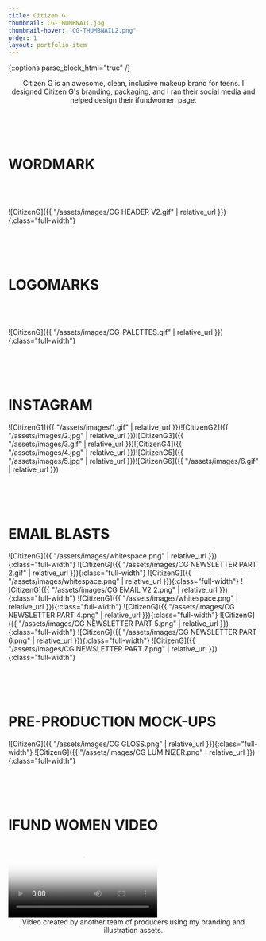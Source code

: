 ```yaml
---
title: Citizen G
thumbnail: CG-THUMBNAIL.jpg
thumbnail-hover: "CG-THUMBNAIL2.png"
order: 1
layout: portfolio-item
---
```

{::options parse_block_html="true" /}

<div style="text-align: center;">
<div style="text-align: center; max-width: 500px; margin: 0 auto;">
Citizen G is an awesome, clean, inclusive makeup brand for teens. I designed Citizen G's branding, packaging, and I ran their social media and helped design their ifundwomen page.
</div>
</div>

<br><br><br>
<h1>WORDMARK</h1><br><br><br>
![CitizenG]({{ "/assets/images/CG HEADER V2.gif" | relative_url }}){:class="full-width"}

<br><br><br>
<h1>LOGOMARKS</h1><br><br><br>
![CitizenG]({{ "/assets/images/CG-PALETTES.gif" | relative_url }}){:class="full-width"}



<br><br><br>
<h1>INSTAGRAM</h1>
<div class="Citizen-G-container">
![CitizenG1]({{ "/assets/images/1.gif" | relative_url }})![CitizenG2]({{ "/assets/images/2.jpg" | relative_url }})![CitizenG3]({{ "/assets/images/3.gif" | relative_url }})![CitizenG4]({{ "/assets/images/4.jpg" | relative_url }})![CitizenG5]({{ "/assets/images/5.jpg" | relative_url }})![CitizenG6]({{ "/assets/images/6.gif" | relative_url }})
</div>



<br><br><br>

<h1>EMAIL BLASTS</h1>
<div class="Citizen-G-container2">
![CitizenG]({{ "/assets/images/whitespace.png" | relative_url }}){:class="full-width"}
![CitizenG]({{ "/assets/images/CG NEWSLETTER PART 2.gif" | relative_url }}){:class="full-width"}
![CitizenG]({{ "/assets/images/whitespace.png" | relative_url }}){:class="full-width"}
![CitizenG]({{ "/assets/images/CG EMAIL V2 2.png" | relative_url 
}}){:class="full-width"}
![CitizenG]({{ "/assets/images/whitespace.png" | relative_url }}){:class="full-width"}
![CitizenG]({{ "/assets/images/CG NEWSLETTER PART 4.png" | relative_url }}){:class="full-width"}
![CitizenG]({{ "/assets/images/CG NEWSLETTER PART 5.png" | relative_url }}){:class="full-width"}
![CitizenG]({{ "/assets/images/CG NEWSLETTER PART 6.png" | relative_url }}){:class="full-width"}
![CitizenG]({{ "/assets/images/CG NEWSLETTER PART 7.png" | relative_url }}){:class="full-width"}
</div>


<br><br><br>

<h1>PRE-PRODUCTION MOCK-UPS</h1>

<div class="Citizen-G-container3">
![CitizenG]({{ "/assets/images/CG GLOSS.png" | relative_url }}){:class="full-width"}
![CitizenG]({{ "/assets/images/CG LUMINIZER.png" | relative_url }}){:class="full-width"}
</div>

<br><br><br>

<h1>IFUND WOMEN VIDEO</h1>

<video class="full-width" id="CGVIDEO" poster="/assets/images/CG BANNER.jpg" controls>
  <source src="assets/videos/CG IFUNDWOMEN.mp4" type="video/mp4">
</video>
<script>
    document.getElementById('CGVIDEO').play();
</script>
<br>
<div style="text-align: center;">
<div style="text-align: center; max-width: 500px; margin: 0 auto;">
Video created by another team of producers using my branding and illustration assets.
</div>
</div>